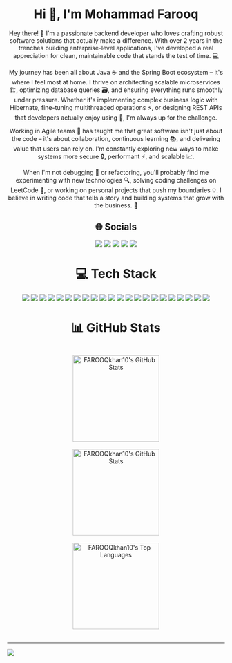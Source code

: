 <h1 align="center">Hi 👋, I'm Mohammad Farooq</h1>

<div align="center">
    
Hey there! 👋 I'm a passionate backend developer who loves crafting robust software solutions that actually make a difference. With over 2 years in the trenches building enterprise-level applications, I've developed a real appreciation for clean, maintainable code that stands the test of time. 💻

My journey has been all about Java ☕ and the Spring Boot ecosystem – it's where I feel most at home. I thrive on architecting scalable microservices 🏗️, optimizing database queries 🗃️, and ensuring everything runs smoothly under pressure. Whether it's implementing complex business logic with Hibernate, fine-tuning multithreaded operations ⚡, or designing REST APIs that developers actually enjoy using 🚀, I'm always up for the challenge.

Working in Agile teams 🤝 has taught me that great software isn't just about the code – it's about collaboration, continuous learning 📚, and delivering value that users can rely on. I'm constantly exploring new ways to make systems more secure 🔒, performant ⚡, and scalable 📈.

When I'm not debugging 🐛 or refactoring, you'll probably find me experimenting with new technologies 🔍, solving coding challenges on LeetCode 🧩, or working on personal projects that push my boundaries 💡. I believe in writing code that tells a story and building systems that grow with the business. 🌱
</div>

<div align="center">
    <h2>🌐 Socials</h2>
    <a href="https://instagram.com/khan.mohd_09"><img src="https://img.shields.io/badge/Instagram-%23E4405F.svg?logo=Instagram&logoColor=white" /></a>
    <a href="https://linkedin.com/in/mohammad-farooq-a40b891b3"><img src="https://img.shields.io/badge/LinkedIn-%230077B5.svg?logo=linkedin&logoColor=white" /></a>
    <a href="https://youtube.com/@CodeZipper12"><img src="https://img.shields.io/badge/YouTube-%23FF0000.svg?logo=YouTube&logoColor=white" /></a>
    <a href="mailto:farooq208019@gmail.com"><img src="https://img.shields.io/badge/Email-D14836?logo=gmail&logoColor=white" /></a>
    <a href="https://leetcode.com/mr_xlr8/"><img src="https://img.shields.io/badge/LeetCode-444F5A?style=flat&logo=LeetCode&logoColor=#d16c06" /></a>
</div>

<div align="center">
    <h1>💻 Tech Stack</h1>
    <img src="https://img.shields.io/badge/java-%23ED8B00.svg?style=for-the-badge&logo=openjdk&logoColor=white" />
    <img src="https://img.shields.io/badge/html5-%23E34F26.svg?style=for-the-badge&logo=html5&logoColor=white" />
    <img src="https://img.shields.io/badge/c-%2300599C.svg?style=for-the-badge&logo=c&logoColor=white" />
    <img src="https://img.shields.io/badge/c++-%2300599C.svg?style=for-the-badge&logo=c%2B%2B&logoColor=white" />
    <img src="https://img.shields.io/badge/azure-%230072C6.svg?style=for-the-badge&logo=microsoftazure&logoColor=white" />
    <img src="https://img.shields.io/badge/firebase-%23039BE5.svg?style=for-the-badge&logo=firebase" />
    <img src="https://img.shields.io/badge/jenkins-%232C5263.svg?style=for-the-badge&logo=jenkins&logoColor=white" />
    <img src="https://img.shields.io/badge/Apache%20Maven-C71A36?style=for-the-badge&logo=Apache%20Maven&logoColor=white" />
    <img src="https://img.shields.io/badge/apache%20tomcat-%23F8DC75.svg?style=for-the-badge&logo=apache-tomcat&logoColor=black" />
    <img src="https://img.shields.io/badge/mysql-4479A1.svg?style=for-the-badge&logo=mysql&logoColor=white" />
    <img src="https://img.shields.io/badge/firebase-a08021?style=for-the-badge&logo=firebase&logoColor=ffcd34" />
    <img src="https://img.shields.io/badge/github%20actions-%232671E5.svg?style=for-the-badge&logo=githubactions&logoColor=white" />
    <img src="https://img.shields.io/badge/git-%23F05033.svg?style=for-the-badge&logo=git&logoColor=white" />
    <img src="https://img.shields.io/badge/github-%23121011.svg?style=for-the-badge&logo=github&logoColor=white" />
    <img src="https://img.shields.io/badge/jira-%230A0FFF.svg?style=for-the-badge&logo=jira&logoColor=white" />
    <img src="https://img.shields.io/badge/docker-%230db7ed.svg?style=for-the-badge&logo=docker&logoColor=white" />
    <img src="https://img.shields.io/badge/Thymeleaf-%23005C0F.svg?style=for-the-badge&logo=Thymeleaf&logoColor=white" />
    <img src="https://img.shields.io/badge/Canva-%2300C4CC.svg?style=for-the-badge&logo=Canva&logoColor=white" />
    <img src="https://img.shields.io/badge/rancher-%230075A8.svg?style=for-the-badge&logo=rancher&logoColor=white" />
    <img src="https://img.shields.io/badge/-Swagger-%23Clojure?style=for-the-badge&logo=swagger&logoColor=white" />
    <img src="https://img.shields.io/badge/Gradle-02303A.svg?style=for-the-badge&logo=Gradle&logoColor=white" />
    <img src="https://img.shields.io/badge/spring-%236DB33F.svg?style=for-the-badge&logo=spring&logoColor=white" />
</div>

<div align="center">
    <h1>📊 GitHub Stats</h1>
    <br>
    <a href="https://github.com/FAROOQkhan10"><img src="https://github-readme-stats.vercel.app/api?username=FAROOQkhan10&theme=vue-dark&hide_border=false&include_all_commits=false&count_private=false&show_icons=true" title="FAROOQkhan10's GitHub Stats" height="200"/></a>
    <br>
    <br>
    <a href="https://github.com/FAROOQkhan10"><img src="https://nirzak-streak-stats.vercel.app/?user=FAROOQkhan10&theme=vue-dark&hide_border=false" title="FAROOQkhan10's GitHub Stats" height="200"/></a>
    <br>
    <br>
    <a href="https://github.com/FAROOQkhan10"><img src="https://github-readme-stats.vercel.app/api/top-langs/?username=FAROOQkhan10&theme=vue-dark&hide_border=false&include_all_commits=false&count_private=false&layout=compact" title="FAROOQkhan10's Top Languages" height="200"/></a>
    <br><br>
</div>

---
[![](https://visitcount.itsvg.in/api?id=FAROOQkhan10&icon=0&color=0)](https://visitcount.itsvg.in)
